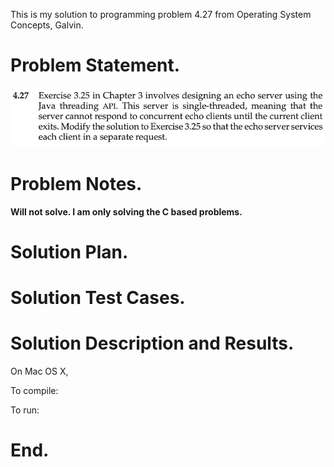This is my solution to programming problem 4.27 from Operating System Concepts, Galvin.


Problem Statement.
===



![](imgs/img0.png)



Problem Notes.
===


**Will not solve. I am only solving the C based problems.**


Solution Plan.
===


Solution Test Cases.
===


Solution Description and Results.
===


On Mac OS X,


To compile:


To run:


End.
===